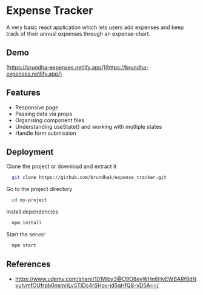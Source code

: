 
# Expense Tracker

A very basic react application which lets users add expenses and keep track of their annual expenses through an expense-chart.


## Demo

[https://brundha-expenses.netlify.app/](https://brundha-expenses.netlify.app/)


## Features

- Responsive page
- Passing data via props
- Organising component files
- Understanding useState() and working with mutliple states
- Handle form submission



## Deployment

Clone the project or download and extract it

```bash
  git clone https://github.com/brundhak/expense_tracker.git
```

Go to the project directory

```bash
  cd my-project
```

Install dependencies

```bash
  npm install
```

Start the server

```bash
  npm start
```



## References

- https://www.udemy.com/share/101Wby3@O9O8evWHn6HvEWBARf8dNvuIvmfOUfrpb0nsmriLv5TIDc4rSHov-jd5qHfQ8-vD5A==/
